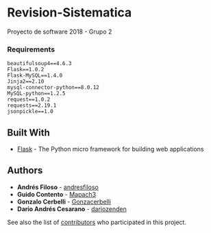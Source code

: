 # Revision-Sistematica
Proyecto de software 2018 - Grupo 2

### Requirements

```
beautifulsoup4==4.6.3
Flask==1.0.2
Flask-MySQL==1.4.0
Jinja2==2.10
mysql-connector-python==8.0.12
MySQL-python==1.2.5
request==1.0.2
requests==2.19.1
jsonpickle==1.0
```

## Built With

* [Flask](https://github.com/pallets/flask) - The Python micro framework for building web applications


## Authors

* **Andrés Filoso** - [andresfiloso](https://github.com/andresfiloso)
* **Guido Contento** - [Mapach3](https://github.com/Mapach3)
* **Gonzalo Cerbelli** - [Gonzacerbelli](https://github.com/Gonzacerbelli)
* **Dario Andrés Cesarano** - [dariozenden](https://github.com/dariozenden)


See also the list of [contributors](https://github.com/andresfiloso/Revision-Sistematica/graphs/contributors) who participated in this project.
